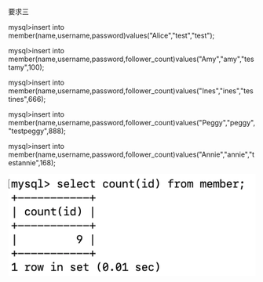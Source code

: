 要求三

mysql>insert into member(name,username,password)values("Alice","test","test");

mysql>insert into member(name,username,password,follower_count)values("Amy","amy","testamy",100);

mysql>insert into member(name,username,password,follower_count)values("Ines","ines","testines",666);

mysql>insert into member(name,username,password,follower_count)values("Peggy","peggy","testpeggy",888);

mysql>insert into member(name,username,password,follower_count)values("Annie","annie","testannie",168);

<img src="截圖 2023-08-01 下午11.17.59.png">
